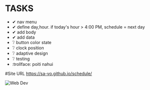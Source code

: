 # TASKS

- ✔ nav menu
- ✔ define day,hour. if today's hour > 4:00 PM, schedule = next day
- ✔ add body
- ✔ add data
- ❔ button color state
- ❔ clock position
- ❔ adaptive design
- ❔ testing
- :trollface:	 poiti nahui


#Site URL
https://sa-vo.github.io/schedule/


![Web Dev](https://cdn.discordapp.com/attachments/418468362377494539/817519142701760532/231.jpg)

